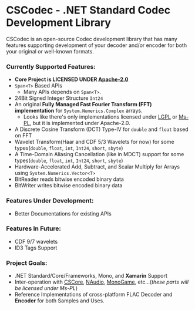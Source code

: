# CSCodec - .NET Standard Codec Development Library #
CSCodec is an open-source Codec development library that has many features supporting development of your decoder and/or encoder for both your original or well-known formats.

### Currently Supported Features: ###
- **Core Project is LICENSED UNDER __[Apache-2.0](https://github.com/MineCake147E/CSCodec/blob/master/LICENSE.md)__**
- `Span<T>` Based APIs
  - Many APIs depends on `Span<T>`.
- 24Bit Signed Integer Structure `Int24`
- An original **Fully Managed Fast Fourier Transform (FFT) implementation** for `System.Numerics.Complex` arrays.
  - Looks like there's only implementations licensed under [LGPL](https://www.gnu.org/licenses/lgpl-3.0.en.html) or [Ms-PL](https://github.com/MineCake147E/MonoGame.TexturedGeometry2D/blob/master/LICENSE.md), but it is implemented under Apache-2.0.
- A Discrete Cosine Transform (DCT) Type-IV for `double` and `float` based on FFT
- Wavelet Transform(Haar and CDF 5/3 Wavelets for now) for some types(`double`, `float`, `int`, `Int24`, `short`, `sbyte`)
- A Time-Domain Aliasing Cancellation (like in MDCT) support for some types(`double`, `float`, `int`, `Int24`, `short`, `sbyte`)
- Hardware-Accelerated Add, Subtract, and Scalar Multiply for Arrays using `System.Numerics.Vector<T>`
- BitReader reads bitwise encoded binary data
- BitWriter writes bitwise encoded binary data

### Features Under Development: ###
- Better Documentations for existing APIs

### Features In Future: ###
- CDF 9/7 wavelets
- ID3 Tags Support

### Project Goals: ###
- .NET Standard/Core/Frameworks, Mono, and **Xamarin** Support
- Inter-operation with [CSCore](https://github.com/filoe/cscore), [NAudio](https://github.com/naudio/NAudio), [MonoGame](https://github.com/MonoGame/MonoGame), etc...(*these parts will be licensed under Ms-PL*)
- Reference Implementations of cross-platform FLAC Decoder and **Encoder** for both Samples and Uses.
